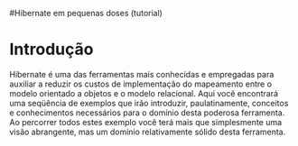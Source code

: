 #Hibernate em pequenas doses (tutorial)

# Introdução #

Hibernate é uma das ferramentas mais conhecidas e empregadas para auxiliar a reduzir os custos de implementação do mapeamento entre o modelo orientado a objetos e o modelo relacional. Aqui você encontrará uma seqüência de exemplos que irão introduzir, paulatinamente, conceitos e conhecimentos necessários para o domínio desta poderosa ferramenta. Ao percorrer todos estes exemplo você terá mais que simplesmente uma visão abrangente, mas um domínio relativamente sólido desta ferramenta.